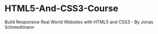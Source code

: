 # HTML5-And-CSS3-Course
Build Responsive Real World Websites with HTML5 and CSS3 - By Jonas Schmedtmann
